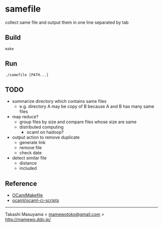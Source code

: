 samefile
========
collect same file and output them in one line separated by tab

Build
-----
```
make
```

Run
---
```
./samefile [PATH...]
```

TODO
----
* summarize directory which contains same files
  * e.g. directory A may be copy of B because A and B has many same files
* map reduce?
  * group files by size and compare files whose size are same
  * distributed computing
    * ocaml on hadoop?
* output action to remove duplicate
  * generate link
  * remove file
  * check date
* detect similar file
  * distance
  * included

Reference
---------
* [OCamlMakefile](http://mmottl.github.io/ocaml-makefile/)
* [ocaml/ocaml-ci-scripts](https://github.com/ocaml/ocaml-ci-scripts)

----
Takashi Masuyama < mamewotoko@gmail.com >  
http://mamewo.ddo.jp/
